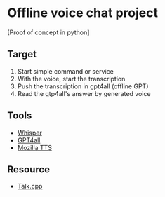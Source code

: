 # Offline voice chat project
[Proof of concept in python]

## Target
1. Start simple command or service
2. With the voice, start the transcription
3. Push the transcription in gpt4all (offline GPT)
4. Read the gtp4all's answer by generated voice

## Tools
- [Whisper](https://github.com/openai/whisper)
- [GPT4all](https://github.com/nomic-ai/gpt4all)
- [Mozilla TTS](https://github.com/mozilla/TTS)

## Resource
- [Talk.cpp](https://github.com/ggerganov/whisper.cpp/tree/master/examples/talk)